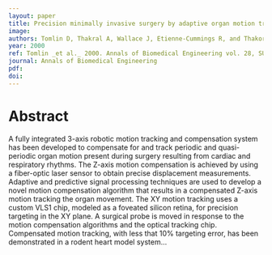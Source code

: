 ```yaml
---
layout: paper
title: Precision minimally invasive surgery by adaptive organ motion tracking and compensation
image:
authors: Tomlin D, Thakral A, Wallace J, Etienne-Cummings R, and Thakor N.
year: 2000
ref: Tomlin _et al._ 2000. Annals of Biomedical Engineering vol. 28, SUPPL. 1.
journal: Annals of Biomedical Engineering
pdf:
doi:
---
```


# Abstract
A fully integrated 3-axis robotic motion tracking and compensation system has been developed to compensate for and track periodic and quasi-periodic organ motion present during surgery resulting from cardiac and respiratory rhythms. The Z-axis motion compensation is achieved by using a fiber-optic laser sensor to obtain precise displacement measurements. Adaptive and predictive signal processing techniques are used to develop a novel motion compensation algorithm that results in a compensated Z-axis motion tracking the organ movement. The XY motion tracking uses a custom VLS1 chip, modeled as a foveated silicon retina, for precision targeting in the XY plane. A surgical probe is moved in response to the motion compensation algorithms and the optical tracking chip. Compensated motion tracking, with less that 10% targeting error, has been demonstrated in a rodent heart model system...
